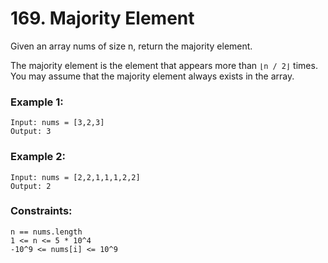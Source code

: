 # 169. Majority Element

Given an array nums of size n, return the majority element.

The majority element is the element that appears more than `⌊n / 2⌋` times. You may assume that the majority element always exists in the array.

 

### Example 1:
```
Input: nums = [3,2,3]
Output: 3
```
### Example 2:
```
Input: nums = [2,2,1,1,1,2,2]
Output: 2
```

### Constraints:
```
n == nums.length
1 <= n <= 5 * 10^4
-10^9 <= nums[i] <= 10^9
```
